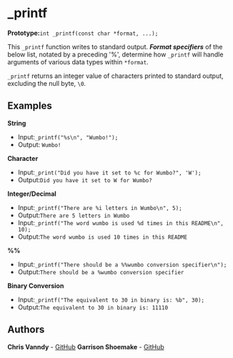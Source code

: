# _printf

**Prototype:**```int _printf(const char *format, ...);```

This ```_printf``` function writes to standard output. ***Format specifiers*** of the below list, notated by a preceding '%', determine how ```_printf``` will handle arguments of various data types within ```*format```. 

```_printf``` returns an integer value of characters printed to standard output, excluding the null byte, ```\0```.

## Examples
**String**
* Input:```_printf("%s\n", "Wumbo!");```
* Output: `Wumbo!`<br/>

**Character**
* Input:```_print("Did you have it set to %c for Wumbo?", 'W');```
* Output:```Did you have it set to W for Wumbo?```

**Integer/Decimal**
* Input:```_printf("There are %i letters in Wumbo\n", 5);```
* Output:```There are 5 letters in Wumbo```
* Input:```_printf("The word wumbo is used %d times in this README\n", 10);```
* Output:```The word wumbo is used 10 times in this README```

**%%**
* Input:```_printf("There should be a %%wumbo conversion specifier\n");```
* Output:```There should be a %wumbo conversion specifier```

**Binary Conversion**
* Input:```_printf("The equivalent to 30 in binary is: %b", 30);```
* Output:```The equivalent to 30 in binary is: 11110```


## Authors
**Chris Vanndy** - [GitHub](https://github.com/chrisvanndy)
**Garrison Shoemake** - [GitHub](https://github.com/Garrison-Shoemake)